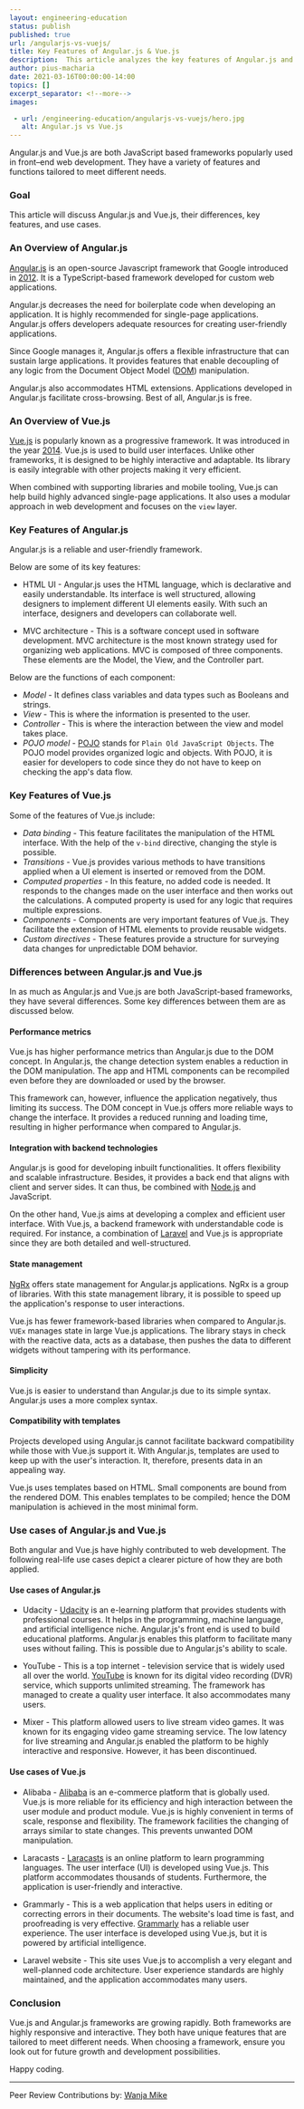 ```yaml
---
layout: engineering-education
status: publish
published: true
url: /angularjs-vs-vuejs/
title: Key Features of Angular.js & Vue.js
description:  This article analyzes the key features of Angular.js and Vue.js. These front-end and Javascript-based frameworks are popular among developers. Therefore, understanding their differences and similarity can help boost productivity.
author: pius-macharia
date: 2021-03-16T00:00:00-14:00
topics: []
excerpt_separator: <!--more-->
images:

 - url: /engineering-education/angularjs-vs-vuejs/hero.jpg
   alt: Angular.js vs Vue.js
---
```

Angular.js and Vue.js are both JavaScript based frameworks popularly used in front–end web development. They have a variety of features and functions tailored to meet different needs.
<!--more-->
### Goal
This article will discuss Angular.js and Vue.js, their differences, key features, and use cases.

### An Overview of Angular.js
[Angular.js](https://angularjs.org/) is an open-source Javascript framework that Google introduced in [2012](http://blog.angularjs.org/2012/07/). It is a TypeScript-based framework developed for custom web applications.

Angular.js decreases the need for boilerplate code when developing an application. It is highly recommended for single-page applications. Angular.js offers developers adequate resources for creating user-friendly applications.

Since Google manages it, Angular.js offers a flexible infrastructure that can sustain large applications. It provides features that enable decoupling of any logic from the Document Object Model ([DOM](https://www.theodinproject.com/courses/foundations/lessons/dom-manipulation)) manipulation. 

Angular.js also accommodates HTML extensions. Applications developed in Angular.js facilitate cross-browsing. Best of all, Angular.js is free.

### An Overview of Vue.js
[Vue.js](https://vuejs.org/) is popularly known as a progressive framework. It was introduced in the year [2014](https://vuejs.org/2014/03/22/vuejs-010-release/). Vue.js is used to build user interfaces. Unlike other frameworks, it is designed to be highly interactive and adaptable. Its library is easily integrable with other projects making it very efficient.

When combined with supporting libraries and mobile tooling, Vue.js can help build highly advanced single-page applications. It also uses a modular approach in web development and focuses on the `view` layer.

### Key Features of Angular.js
Angular.js is a reliable and user-friendly framework. 

Below are some of its key features:
- HTML UI - Angular.js uses the HTML language, which is declarative and easily understandable. Its interface is well structured, allowing designers to implement different UI elements easily. With such an interface, designers and developers can collaborate well.

- MVC architecture - This is a software concept used in software development. MVC architecture is the most known strategy used for organizing web applications. MVC is composed of three components. These elements are the Model, the View, and the Controller part. 

Below are the functions of each component:
- *Model* - It defines class variables and data types such as Booleans and strings.
- *View* - This is where the information is presented to the user.
- *Controller* - This is where the interaction between the view and model takes place. 
- *POJO model* - [POJO](https://masteringjs.io/tutorials/fundamentals/pojo) stands for `Plain Old JavaScript Objects`. The POJO model provides organized logic and objects. With POJO, it is easier for developers to code since they do not have to keep on checking the app's data flow.

### Key Features of Vue.js
Some of the features of Vue.js include:
- *Data binding* - This feature facilitates the manipulation of the HTML interface. With the help of the `v-bind` directive, changing the style is possible.
- *Transitions* - Vue.js provides various methods to have transitions applied when a UI element is inserted or removed from the DOM.
- *Computed properties* - In this feature, no added code is needed. It responds to the changes made on the user interface and then works out the calculations. A computed property is used for any logic that requires multiple expressions.
- *Components* - Components are very important features of Vue.js. They facilitate the extension of HTML elements to provide reusable widgets.
- *Custom directives* - These features provide a structure for surveying data changes for unpredictable DOM behavior.

### Differences between Angular.js and Vue.js
In as much as Angular.js and Vue.js are both JavaScript-based frameworks, they have several differences. Some key differences between them are as discussed below.

#### Performance metrics
Vue.js has higher performance metrics than Angular.js due to the DOM concept. In Angular.js, the change detection system enables a reduction in the DOM manipulation. The app and HTML components can be recompiled even before they are downloaded or used by the browser. 

This framework can, however, influence the application negatively, thus limiting its success. The DOM concept in Vue.js offers more reliable ways to change the interface. It provides a reduced running and loading time, resulting in higher performance when compared to Angular.js.

#### Integration with backend technologies
Angular.js is good for developing inbuilt functionalities. It offers flexibility and scalable infrastructure. Besides, it provides a back end that aligns with client and server sides. It can thus, be combined with [Node.js](https://nodejs.org/) and JavaScript.

On the other hand, Vue.js aims at developing a complex and efficient user interface. With Vue.js, a backend framework with understandable code is required. For instance, a combination of [Laravel](https://laravel.com/) and Vue.js is appropriate since they are both detailed and well-structured.

#### State management
[NgRx](https://ngrx.io/https://ngrx.io/) offers state management for Angular.js applications. NgRx is a group of libraries. With this state management library, it is possible to speed up the application's response to user interactions.

Vue.js has fewer framework-based libraries when compared to Angular.js. `VUEx` manages state in large Vue.js applications. The library stays in check with the reactive data, acts as a database, then pushes the data to different widgets without tampering with its performance.

#### Simplicity
Vue.js is easier to understand than Angular.js due to its simple syntax. Angular.js uses a more complex syntax.

#### Compatibility with templates
Projects developed using Angular.js cannot facilitate backward compatibility while those with Vue.js support it. With Angular.js, templates are used to keep up with the user's interaction. It, therefore, presents data in an appealing way. 

Vue.js uses templates based on HTML. Small components are bound from the rendered DOM. This enables templates to be compiled; hence the DOM manipulation is achieved in the most minimal form.

### Use cases of Angular.js and Vue.js
Both angular and Vue.js have highly contributed to web development. The following real-life use cases depict a clearer picture of how they are both applied.

#### Use cases of Angular.js
- Udacity - [Udacity](https://www.udacity.com/) is an e-learning platform that provides students with professional courses. It helps in the programming, machine language, and artificial intelligence niche. Angular.js's front end is used to build educational platforms. Angular.js enables this platform to facilitate many uses without failing. This is possible due to Angular.js's ability to scale.

- YouTube - This is a top internet - television service that is widely used all over the world. [YouTube](https://www.youtube.com/about/) is known for its digital video recording (DVR) service, which supports unlimited streaming. The framework has managed to create a quality user interface. It also accommodates many users.

- Mixer - This platform allowed users to live stream video games. It was known for its engaging video game streaming service. The low latency for live streaming and Angular.js enabled the platform to be highly interactive and responsive. However, it has been discontinued.

#### Use cases of Vue.js
- Alibaba - [Alibaba](https://activities.alibaba.com/alibaba/following-about-alibaba.php?) is an e-commerce platform that is globally used. Vue.js is more reliable for its efficiency and high interaction between the user module and product module. Vue.js is highly convenient in terms of scale, response and flexibility. The framework facilities the changing of arrays similar to state changes. This prevents unwanted DOM manipulation.

- Laracasts - [Laracasts](https://laracasts.com/) is an online platform to learn programming languages. The user interface (UI) is developed using Vue.js. This platform accommodates thousands of students. Furthermore, the application is user-friendly and interactive.

- Grammarly - This is a web application that helps users in editing or correcting errors in their documents. The website's load time is fast, and proofreading is very effective. [Grammarly](https://www.grammarly.com/about) has a reliable user experience. The user interface is developed using Vue.js, but it is powered by artificial intelligence.

- Laravel website - This site uses Vue.js to accomplish a very elegant and well-planned code architecture. User experience standards are highly maintained, and the application accommodates many users.

### Conclusion
Vue.js and Angular.js frameworks are growing rapidly. Both frameworks are highly responsive and interactive. They both have unique features that are tailored to meet different needs. When choosing a framework, ensure you look out for future growth and development possibilities.

Happy coding.

---
Peer Review Contributions by: [Wanja Mike](/engineering-education/authors/michael-barasa/)
